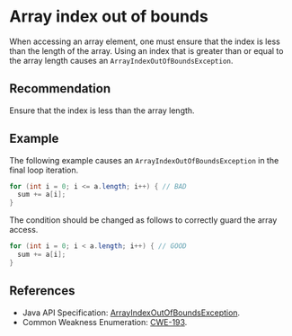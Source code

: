 # Array index out of bounds
When accessing an array element, one must ensure that the index is less than the length of the array. Using an index that is greater than or equal to the array length causes an `ArrayIndexOutOfBoundsException`.


## Recommendation
Ensure that the index is less than the array length.


## Example
The following example causes an `ArrayIndexOutOfBoundsException` in the final loop iteration.


```java
for (int i = 0; i <= a.length; i++) { // BAD
  sum += a[i];
}

```
The condition should be changed as follows to correctly guard the array access.


```java
for (int i = 0; i < a.length; i++) { // GOOD
  sum += a[i];
}

```

## References
* Java API Specification: [ArrayIndexOutOfBoundsException](https://docs.oracle.com/en/java/javase/11/docs/api/java.base/java/lang/ArrayIndexOutOfBoundsException.html).
* Common Weakness Enumeration: [CWE-193](https://cwe.mitre.org/data/definitions/193.html).
